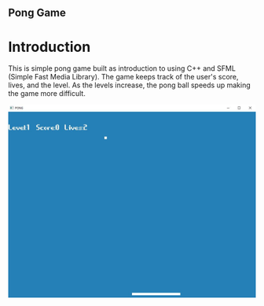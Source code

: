 ## Pong Game

# Introduction
This is simple pong game built as introduction to using C++ and SFML (Simple Fast Media Library). 
The game keeps track of the user's score, lives, and the level. As the levels increase, the pong ball speeds up making the game more difficult.

![capture](Pong/Images/pong_capture.JPG)
